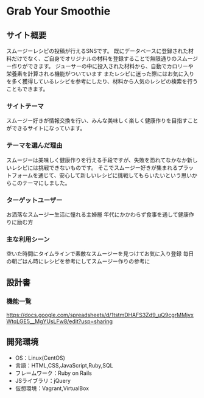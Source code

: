 # Grab Your Smoothie

## サイト概要
スムージーレシピの投稿が行えるSNSです。
既にデータベースに登録された材料だけでなく、ご自身でオリジナルの材料を登録することで無限通りのスムージー作りができます。
ジューサーの中に投入された材料から、自動でカロリーや栄養素を計算される機能がついています
またレシピに迷った際にはお気に入りを多く獲得しているレシピを参考にしたり、材料から人気のレシピの検索を行うこともできます。

### サイトテーマ
スムージー好きが情報交換を行い、みんな美味しく楽しく健康作りを目指すことができるサイトになっています。

### テーマを選んだ理由
スムージーは美味しく健康作りを行える手段ですが、失敗を恐れてなかなか新しいレシピには挑戦できないものです。
そこでスムージー好きが集まれるプラットフォームを通じて、安心して新しいレシピに挑戦してもらいたいという思いからこのテーマにしました。

### ターゲットユーザー
お洒落なスムージー生活に憧れる主婦層
年代にかかわらず食事を通して健康作りに励む方

### 主な利用シーン
空いた時間にタイムラインで素敵なスムージーを見つけてお気に入り登録
毎日の朝ごはん時にレシピを参考にしてスムージー作りの参考に

## 設計書

### 機能一覧
https://docs.google.com/spreadsheets/d/1tstmDHAFS3Zd9_uQ9cgrMMjvxWtqLGE5__MgYUsLFw8/edit?usp=sharing

## 開発環境
- OS：Linux(CentOS)
- 言語：HTML,CSS,JavaScript,Ruby,SQL
- フレームワーク：Ruby on Rails
- JSライブラリ：jQuery
- 仮想環境：Vagrant,VirtualBox